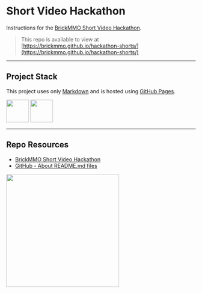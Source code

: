 # Short Video Hackathon

Instructions for the [BrickMMO Short Video Hackathon](https://brickmmo.github.io/hackathon-shorts/).

> This repo is available to view at  
> [https://brickmmo.github.io/hackathon-shorts/](https://brickmmo.github.io/hackathon-shorts/)

---

## Project Stack

This project uses only [Markdown](https://www.markdownguide.org/) and is hosted using [GitHub Pages](https://pages.github.com/).

<img src="https://console.codeadam.ca/api/image/github" width="60"> <img src="https://console.codeadam.ca/api/image/markdown" width="60">

---

## Repo Resources

- [BrickMMO Short Video Hackathon](https://brickmmo.github.io/hackathon-shorts/)
- [GitHub - About README.md files](https://docs.github.com/en/repositories/managing-your-repositorys-settings-and-features/customizing-your-repository/about-readmes)

<a href="https://brickmmo.com">
<img src="https://brickmmo.com/images/brickmmo-logo-horizontal.jpg" width="300">
</a>

